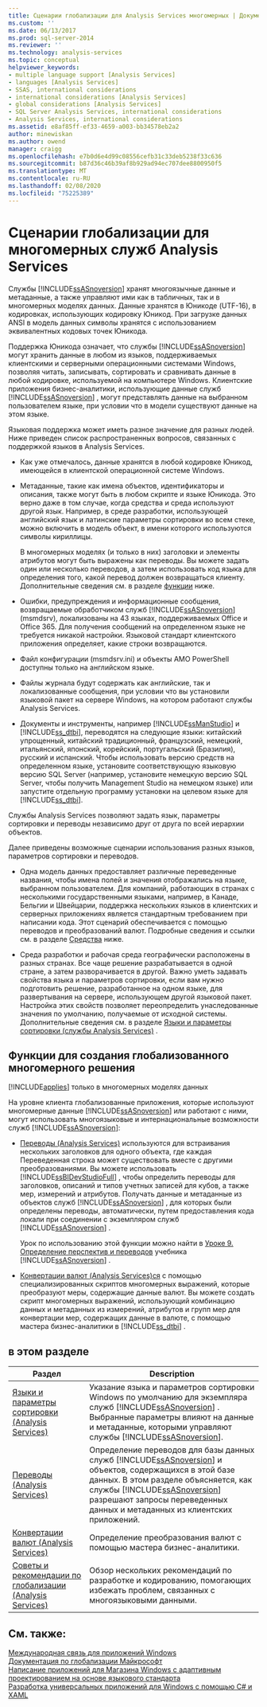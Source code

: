 ```yaml
---
title: Сценарии глобализации для Analysis Services многомерных | Документация Майкрософт
ms.custom: ''
ms.date: 06/13/2017
ms.prod: sql-server-2014
ms.reviewer: ''
ms.technology: analysis-services
ms.topic: conceptual
helpviewer_keywords:
- multiple language support [Analysis Services]
- languages [Analysis Services]
- SSAS, international considerations
- international considerations [Analysis Services]
- global considerations [Analysis Services]
- SQL Server Analysis Services, international considerations
- Analysis Services, international considerations
ms.assetid: e8af85ff-ef33-4659-a003-bb34578eb2a2
author: minewiskan
ms.author: owend
manager: craigg
ms.openlocfilehash: e7b0d6e4d99c08556cefb31c33deb5238f33c636
ms.sourcegitcommit: b87d36c46b39af8b929ad94ec707dee8800950f5
ms.translationtype: MT
ms.contentlocale: ru-RU
ms.lasthandoff: 02/08/2020
ms.locfileid: "75225389"
---
```

# <a name="globalization-scenarios-for-analysis-services-multiidimensional"></a>Сценарии глобализации для многомерных служб Analysis Services
  Службы [!INCLUDE[ssASnoversion](../includes/ssasnoversion-md.md)] хранят многоязычные данные и метаданные, а также управляют ими как в табличных, так и в многомерных моделях данных. Данные хранятся в Юникоде (UTF-16), в кодировках, использующих кодировку Юникод. При загрузке данных ANSI в модель данных символы хранятся с использованием эквивалентных кодовых точек Юникода.  
  
 Поддержка Юникода означает, что службы [!INCLUDE[ssASnoversion](../includes/ssasnoversion-md.md)] могут хранить данные в любом из языков, поддерживаемых клиентскими и серверными операционными системами Windows, позволяя читать, записывать, сортировать и сравнивать данные в любой кодировке, используемой на компьютере Windows. Клиентские приложения бизнес-аналитики, использующие данные служб [!INCLUDE[ssASnoversion](../includes/ssasnoversion-md.md)] , могут представлять данные на выбранном пользователем языке, при условии что в модели существуют данные на этом языке.  
  
 Языковая поддержка может иметь разное значение для разных людей. Ниже приведен список распространенных вопросов, связанных с поддержкой языков в Analysis Services.  
  
-   Как уже отмечалось, данные хранятся в любой кодировке Юникод, имеющейся в клиентской операционной системе Windows.  
  
-   Метаданные, такие как имена объектов, идентификаторы и описания, также могут быть в любом скрипте и языке Юникода. Это верно даже в том случае, когда средства и среда используют другой язык. Например, в среде разработки, использующей английский язык и латинские параметры сортировки во всем стеке, можно включить в модель объект, в имени которого используются символы кириллицы.  
  
     В многомерных моделях (и только в них) заголовки и элементы атрибутов могут быть выражены как переводы. Вы можете задать один или несколько переводов, а затем использовать код языка для определения того, какой перевод должен возвращаться клиенту. Дополнительные сведения см. в разделе [функции](#bkmk_features) ниже.  
  
-   Ошибки, предупреждения и информационные сообщения, возвращаемые обработчиком служб [!INCLUDE[ssASnoversion](../includes/ssasnoversion-md.md)] (msmdsrv), локализованы на 43 языках, поддерживаемых Office и Office 365. Для получения сообщений на определенном языке не требуется никакой настройки. Языковой стандарт клиентского приложения определяет, какие строки возвращаются.  
  
-   Файл конфигурации (msmdsrv.ini) и объекты AMO PowerShell доступны только на английском языке.  
  
-   Файлы журнала будут содержать как английские, так и локализованные сообщения, при условии что вы установили языковой пакет на сервере Windows, на котором работают службы Analysis Services.  
  
-   Документы и инструменты, например [!INCLUDE[ssManStudio](../includes/ssmanstudio-md.md)] и [!INCLUDE[ss_dtbi](../includes/ss-dtbi-md.md)], переводятся на следующие языки: китайский упрощенный, китайский традиционный, французский, немецкий, итальянский, японский, корейский, португальский (Бразилия), русский и испанский. Чтобы использовать версию средств на определенном языке, установите соответствующую языковую версию SQL Server (например, установите немецкую версию SQL Server, чтобы получить Management Studio на немецком языке) или запустите отдельную программу установки на целевом языке для [!INCLUDE[ss_dtbi](../includes/ss-dtbi-md.md)].  
  
 Службы Analysis Services позволяют задать язык, параметры сортировки и переводы независимо друг от друга по всей иерархии объектов.  
  
 Далее приведены возможные сценарии использования разных языков, параметров сортировки и переводов.  
  
-   Одна модель данных предоставляет различные переведенные названия, чтобы имена полей и значения отображались на языке, выбранном пользователем. Для компаний, работающих в странах с несколькими государственными языками, например, в Канаде, Бельгии и Швейцарии, поддержка нескольких языков в клиентских и серверных приложениях является стандартным требованием при написании кода. Этот сценарий обеспечивается с помощью переводов и преобразований валют. Подробные сведения и ссылки см. в разделе [Средства](#bkmk_features) ниже.  
  
-   Среда разработки и рабочая среда географически расположены в разных странах. Все чаще решение разрабатывается в одной стране, а затем разворачивается в другой. Важно уметь задавать свойства языка и параметров сортировки, если вам нужно подготовить решение, разработанное на одном языке, для развертывания на сервере, использующем другой языковой пакет. Настройка этих свойств позволяет переопределить унаследованные значения по умолчанию, получаемые от исходной системы. Дополнительные сведения см. в разделе [Языки и параметры сортировки (службы Analysis Services)](languages-and-collations-analysis-services.md) .  
  
##  <a name="bkmk_features"></a>Функции для создания глобализованного многомерного решения  
 
  [!INCLUDE[applies](../includes/applies-md.md)] только в многомерных моделях данных  
  
 На уровне клиента глобализованные приложения, которые используют многомерные данные [!INCLUDE[ssASnoversion](../includes/ssasnoversion-md.md)] или работают с ними, могут использовать многоязыковые и интернациональные возможности служб [!INCLUDE[ssASnoversion](../includes/ssasnoversion-md.md)]:  
  
-   [Переводы &#40;Analysis Services&#41;](translations-analysis-services.md) используются для встраивания нескольких заголовков для одного объекта, где каждая Переведенная строка может существовать вместе с другими преобразованиями. Вы можете использовать [!INCLUDE[ssBIDevStudioFull](../includes/ssbidevstudiofull-md.md)] , чтобы определить переводы для заголовков, описаний и типов учетных записей для кубов, а также мер, измерений и атрибутов. Получать данные и метаданные из объектов служб [!INCLUDE[ssASnoversion](../includes/ssasnoversion-md.md)] , для которых были определены переводы, автоматически, путем предоставления кода локали при соединении с экземпляром служб [!INCLUDE[ssASnoversion](../includes/ssasnoversion-md.md)] .  
  
     Урок по использованию этой функции можно найти в [Уроке 9. Определение перспектив и переводов](lesson-9-defining-perspectives-and-translations.md) учебника [!INCLUDE[ssASnoversion](../includes/ssasnoversion-md.md)] .  
  
-   [Конвертации валют &#40;Analysis Services&#41;ся](currency-conversions-analysis-services.md) с помощью специализированных скриптов многомерных выражений, которые преобразуют меры, содержащие данные валют. Вы можете создать скрипт многомерных выражений, использующий комбинацию данных и метаданных из измерений, атрибутов и групп мер для конвертации мер, содержащих данные в валюте, с помощью мастера бизнес-аналитики в [!INCLUDE[ss_dtbi](../includes/ss-dtbi-md.md)] .  
  
## <a name="in-this-section"></a>в этом разделе  
  
|Раздел|Description|  
|-----------|-----------------|  
|[Языки и параметры сортировки &#40;Analysis Services&#41;](languages-and-collations-analysis-services.md)|Указание языка и параметров сортировки Windows по умолчанию для экземпляра служб [!INCLUDE[ssASnoversion](../includes/ssasnoversion-md.md)] . Выбранные параметры влияют на данные и метаданные, которыми управляют службы [!INCLUDE[ssASnoversion](../includes/ssasnoversion-md.md)].|  
|[Переводы &#40;Analysis Services&#41;](translations-analysis-services.md)|Определение переводов для базы данных служб [!INCLUDE[ssASnoversion](../includes/ssasnoversion-md.md)] и объектов, содержащихся в этой базе данных. В этом разделе объясняется, как службы [!INCLUDE[ssASnoversion](../includes/ssasnoversion-md.md)] разрешают запросы переведенных данных и метаданных из клиентских приложений.|  
|[Конвертации валют &#40;Analysis Services&#41;](currency-conversions-analysis-services.md)|Определение преобразования валют с помощью мастера бизнес-аналитики.|  
|[Советы и рекомендации по глобализации &#40;Analysis Services&#41;](globalization-tips-and-best-practices-analysis-services.md)|Обзор нескольких рекомендаций по разработке и кодированию, помогающих избежать проблем, связанных с многоязыковыми данными.|  
  
## <a name="see-also"></a>См. также:  
 [Международная связь для приложений Windows](/windows/desktop/Intl/international-support)   
 [Документация по глобализации Майкрософт](/globalization/)   
 [Написание приложений для Магазина Windows с адаптивным проектированием на основе языкового стандарта](https://blogs.windows.com/buildingapps/2014/03/06/writing-windows-store-apps-with-locale-based-adaptive-design/)   
 [Разработка универсальных приложений для Windows с помощью C# и XAML](https://www.microsoftvirtualacademy.com/training-courses/developing-universal-windows-apps-with-c-and-xaml)  
  
